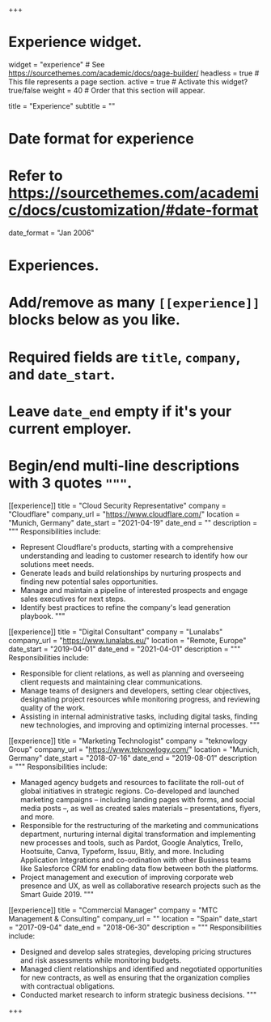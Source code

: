 +++
# Experience widget.
widget = "experience"  # See https://sourcethemes.com/academic/docs/page-builder/
headless = true  # This file represents a page section.
active = true  # Activate this widget? true/false
weight = 40  # Order that this section will appear.

title = "Experience"
subtitle = ""

# Date format for experience
#   Refer to https://sourcethemes.com/academic/docs/customization/#date-format
date_format = "Jan 2006"

# Experiences.
#   Add/remove as many `[[experience]]` blocks below as you like.
#   Required fields are `title`, `company`, and `date_start`.
#   Leave `date_end` empty if it's your current employer.
#   Begin/end multi-line descriptions with 3 quotes `"""`.
[[experience]]
  title = "Cloud Security Representative"
  company = "Cloudflare"
  company_url = "https://www.cloudflare.com/"
  location = "Munich, Germany"
  date_start = "2021-04-19"
  date_end = ""
  description = """
  Responsibilities include:

  * Represent Cloudflare's products, starting with a comprehensive understanding and leading to customer research to identify how our solutions meet needs.
  * Generate leads and build relationships by nurturing prospects and finding new potential sales opportunities.
  * Manage and maintain a pipeline of interested prospects and engage sales executives for next steps.
  * Identify best practices to refine the company's lead generation playbook.
  """

[[experience]]
  title = "Digital Consultant"
  company = "Lunalabs"
  company_url = "https://www.lunalabs.eu/"
  location = "Remote, Europe"
  date_start = "2019-04-01"
  date_end = "2021-04-01"
  description = """
  Responsibilities include:

  * Responsible for client relations, as well as planning and overseeing client requests and maintaining clear communications.
  * Manage teams of designers and developers, setting clear objectives, designating project resources while monitoring progress, and reviewing quality of the work.
  * Assisting in internal administrative tasks, including digital tasks, finding new technologies, and improving and optimizing internal processes.
  """

[[experience]]
  title = "Marketing Technologist"
  company = "teknowlogy Group"
  company_url = "https://www.teknowlogy.com/"
  location = "Munich, Germany"
  date_start = "2018-07-16"
  date_end = "2019-08-01"
  description = """
  Responsibilities include:

  * Managed agency budgets and resources to facilitate the roll-out of global initiatives in strategic regions. Co-developed and launched marketing campaigns – including landing pages with forms, and social media posts –, as well as created sales materials – presentations, flyers, and more.
  * Responsible for the restructuring of the marketing and communications department, nurturing internal digital transformation and implementing new processes and tools, such as Pardot, Google Analytics, Trello, Hootsuite, Canva, Typeform, Issuu, Bitly, and more. Including Application Integrations and co-ordination with other Business teams like Salesforce CRM for enabling data flow between both the platforms.
  * Project management and execution of improving corporate web presence and UX, as well as collaborative research projects such as the Smart Guide 2019.
  """

[[experience]]
  title = "Commercial Manager"
  company = "MTC Management & Consulting"
  company_url = ""
  location = "Spain"
  date_start = "2017-09-04"
  date_end = "2018-06-30"
  description = """
  Responsibilities include:

  * Designed and develop sales strategies, developing pricing structures and risk assessments while monitoring budgets.
  * Managed client relationships and identified and negotiated opportunities for new contracts, as well as ensuring that the organization complies with contractual obligations.
  * Conducted market research to inform strategic business decisions.
  """

+++
